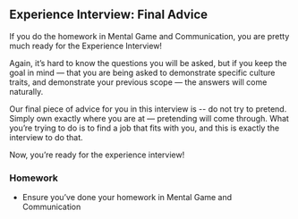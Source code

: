 ## Experience Interview: Final Advice
If you do the homework in Mental Game and Communication, you are pretty much ready for the Experience Interview!

Again, it’s hard to know the questions you will be asked, but if you keep the goal in mind — that you are being asked to demonstrate specific culture traits, and demonstrate your previous scope — the answers will come naturally.

Our final piece of advice for you in this interview is -- do not try to pretend. Simply own exactly where you are at — pretending will come through. What you’re trying to do is to find a job that fits with you, and this is exactly the interview to do that.

Now, you’re ready for the experience interview!

### Homework
* Ensure you’ve done your homework in Mental Game and Communication

